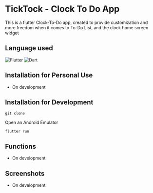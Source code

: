 # TickTock - Clock To Do App

This is a flutter Clock-To-Do app, created to provide customization and more freedom when it comes to To-Do List, and the clock home screen widget

## Language used

<img alt="Flutter" src="https://img.shields.io/badge/Flutter%20-%2302569B.svg?&style=for-the-badge&logo=Flutter&logoColor=white" />

<img alt="Dart" src="https://img.shields.io/badge/dart-%230175C2.svg?&style=for-the-badge&logo=dart&logoColor=white"/>

## Installation for Personal Use

- On development

## Installation for Development
```
git clone
```

Open an Android Emulator

```
flutter run
```

## Functions

- On development

## Screenshots

- On development
